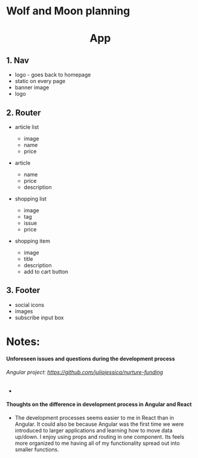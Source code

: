 # Wolf and Moon planning

<h1><center>App</center></h1>

## 1. Nav
  * logo - goes back to homepage
   * static on every page
   * banner image
   * logo


## 2. Router

  * article list
    * image
    * name
    * price

  * article
    * name
    * price
    * description

  * shopping list
    * image
    * tag
    * issue
    * price

  * shopping item
    * image
    * title
    * description
    * add to cart button

## 3. Footer
  * social icons
  * images
  * subscribe input box


# Notes:

#### Unforeseen issues and questions during the development process

######  Angular project: https://github.com/juliajessica/nurture-funding

*

#### Thoughts on the difference in development process in Angular and React

* The development processes seems easier to me in React than in  Angular. It could also be because Angular was the first time we were introduced to larger applications and learning how to move data up/down. I enjoy using props and routing in one component. Its feels more organized to me having all of my functionality spread out into smaller functions.  
